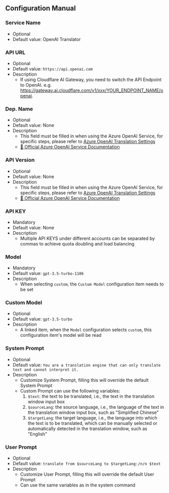 ## Configuration Manual

### Service Name

- Optional
- Default value: OpenAI Translator

### API URL

- Optional
- Default value: `https://api.openai.com`
- Description
  - If using Cloudflare AI Gateway, you need to switch the API Endpoint to OpenAI. e.g. https://gateway.ai.cloudflare.com/v1/xxx/YOUR_ENDPOINT_NAME/openai.

### Dep. Name

- Optional
- Default value: None
- Description
  - This field must be filled in when using the Azure OpenAI Service, for specific steps, please refer to [Azure OpenAI Translation Settings](https://bobtranslate.com/service/translate/azureopenai.html)
  - [🔗 Official Azure OpenAI Service Documentation](https://learn.microsoft.com/en-us/azure/cognitive-services/openai/chatgpt-quickstart?tabs=command-line&pivots=rest-api)

### API Version

- Optional
- Default value: None
- Description
  - This field must be filled in when using the Azure OpenAI Service, for specific steps, please refer to [Azure OpenAI Translation Settings](https://bobtranslate.com/service/translate/azureopenai.html)
  - [🔗 Official Azure OpenAI Service Documentation](https://learn.microsoft.com/en-us/azure/cognitive-services/openai/chatgpt-quickstart?tabs=command-line&pivots=rest-api)

### API KEY

- Mandatory
- Default value: None
- Description
  - Multiple API KEYS under different accounts can be separated by commas to achieve quota doubling and load balancing

### Model

- Mandatory
- Default value: `gpt-3.5-turbo-1106`
- Description
  - When selecting `custom`, the `Custom Model` configuration item needs to be set

### Custom Model

- Optional
- Default value: `gpt-3.5-turbo`
- Description
  - A linked item, when the `Model` configuration selects `custom`, this configuration item's model will be read

### System Prompt

- Optional
- Default value: `You are a translation engine that can only translate text and cannot interpret it.`
- Description
  - Customize System Prompt, filling this will override the default System Prompt
  - Custom Prompt can use the following variables:
    1. `$text`: the text to be translated, i.e., the text in the translation window input box
    2. `$sourceLang`: the source language, i.e., the language of the text in the translation window input box, such as "Simplified Chinese"
    3. `$targetLang`: the target language, i.e., the language into which the text is to be translated, which can be manually selected or automatically detected in the translation window, such as "English"

### User Prompt

- Optional
- Default value: `translate from $sourceLang to $targetLang:/n/n $text`
- Description
  - Customize User Prompt, filling this will override the default User Prompt
  - Can use the same variables as in the system command
